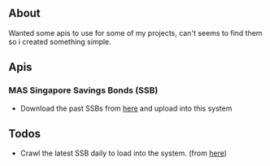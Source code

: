 ## About

Wanted some apis to use for some of my projects, can't seems to find them so i created something simple.

## Apis

### MAS Singapore Savings Bonds (SSB)

-   Download the past SSBs from [here](https://eservices.mas.gov.sg/statistics/fdanet/StepUpInterest.aspx) and upload into this system

## Todos

-   Crawl the latest SSB daily to load into the system. (from [here](https://www.mas.gov.sg/bonds-and-bills/Singapore-Savings-Bonds))
